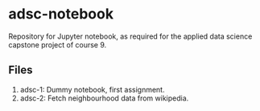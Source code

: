 # adsc-notebook
Repository for Jupyter notebook, as required for the applied data science capstone project of course 9.

## Files
1. adsc-1: Dummy notebook, first assignment.
2. adsc-2: Fetch neighbourhood data from wikipedia.
